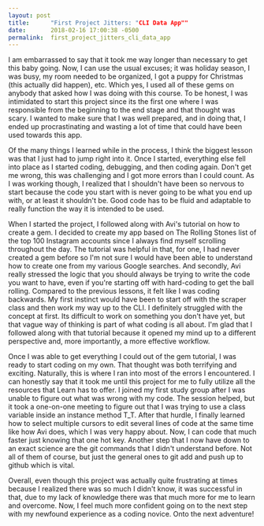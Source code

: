 ```yaml
---
layout: post
title:      "First Project Jitters: "CLI Data App""
date:       2018-02-16 17:00:38 -0500
permalink:  first_project_jitters_cli_data_app
---
```



I am embarrassed to say that it took me way longer than necessary to get this baby going. Now, I can use the usual excuses; it was holiday season, I was busy, my room needed to be organized, I got a puppy for Christmas (this actually did happen), etc. Which yes, I used all of these gems on anybody that asked how I was doing with this course. To be honest, I was intimidated to start this project since its the first one where I was responsible from the beginning to the end stage and that thought was scary. I wanted to make sure that I was well prepared, and in doing that, I ended up procrastinating and wasting a lot of time that could have been used towards this app. 

Of the many things I learned while in the process, I think the biggest lesson was that I just had to jump right into it. Once I started, everything else fell into place as I started coding, debugging, and then coding again. Don't get me wrong, this was challenging and I got more errors than I could count. As I was working though, I realized that I shouldn't have been so nervous to start because the code you start with is never going to be what you end up with, or at least it shouldn't be. Good code has to be fluid and adaptable to really function the way it is intended to be used.

When I started the project, I followed along with Avi's tutorial on how to create a gem. I decided to create my app based on The Rolling Stones list of the top 100 Instagram accounts since I always find myself scrolling throughout the day. The tutorial was helpful in that, for one, I had never created a gem before so I'm not sure I would have been able to understand how to create one from my various Google searches. And secondly, Avi really stressed the logic that you should always be trying to write the code you want to have, even if you're starting off with hard-coding to get the ball rolling. Compared to the previous lessons, it felt like I was coding backwards. My first instinct would have been to start off with the scraper class and then work my way up to the CLI. I definitely struggled with the concept at first. Its difficult to work on something you don't have yet, but that vague way of thinking is part of what coding is all about. I'm glad that I followed along with that tutorial because it opened my mind up to a different perspective and, more importantly, a more effective workflow.

Once I was able to get everything I could out of the gem tutorial, I was ready to start coding on my own. That thought was both terrifying and exciting. Naturally, this is where I ran into most of the errors I encountered. I can honestly say that it took me until this project for me to fully utilize all the resources that Learn has to offer. I joined my first study group after I was unable to figure out what was wrong with my code. The session helped, but it took a one-on-one meeting to figure out that I was trying to use a class variable inside an instance method T_T. After that hurdle, I finally learned how to select multiple cursors to edit several lines of code at the same time like how Avi does, which I was very happy about. Now, I can code that much faster just knowing that one hot key. Another step that I now have down to an exact science are the git commands that I didn't understand before. Not all of them of course, but just the general ones to git add and push up to github which is vital.

Overall, even though this project was actually quite frustrating at times because I realized there was so much I didn't know, it was successful in that, due to my lack of knowledge there was that much more for me to learn and overcome. Now, I feel much more confident going on to the next step with my newfound experience as a coding novice. Onto the next adventure! 
